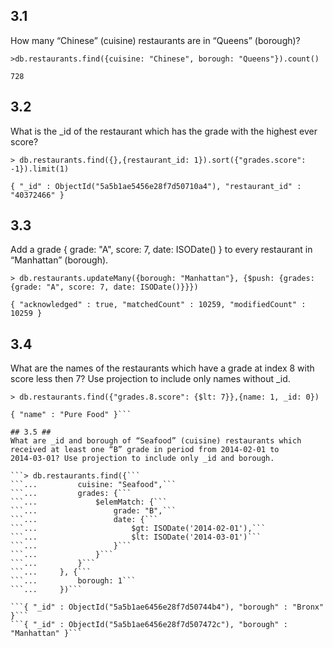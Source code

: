## 3.1 ##
How many “Chinese” (cuisine) restaurants are in “Queens” (borough)?

```>db.restaurants.find({cuisine: "Chinese", borough: "Queens"}).count()```

```728```

## 3.2 ##
What is the _id of the restaurant which has the grade with the highest ever score?

```> db.restaurants.find({},{restaurant_id: 1}).sort({"grades.score": -1}).limit(1)```

```{ "_id" : ObjectId("5a5b1ae5456e28f7d50710a4"), "restaurant_id" : "40372466" }```

## 3.3 ##
Add a grade { grade: "A", score: 7, date: ISODate() } to every restaurant in “Manhattan” (borough).

```> db.restaurants.updateMany({borough: "Manhattan"}, {$push: {grades: {grade: "A", score: 7, date: ISODate()}}})```

```{ "acknowledged" : true, "matchedCount" : 10259, "modifiedCount" : 10259 }```

## 3.4 ##
What are the names of the restaurants which have a grade at index 8 with score less then 7? Use projection to include only names 
without _id.

```> db.restaurants.find({"grades.8.score": {$lt: 7}},{name: 1, _id: 0})```

```{ "name" : "Silver Krust West Indian Restaurant" }
{ "name" : "Pure Food" }```

## 3.5 ##
What are _id and borough of “Seafood” (cuisine) restaurants which received at least one “B” grade in period from 2014-02-01 to 
2014-03-01? Use projection to include only _id and borough.

```> db.restaurants.find({```
```...         cuisine: "Seafood",```
```...         grades: {```
```...             $elemMatch: {```
```...                 grade: "B",```
```...                 date: {```
```...                     $gt: ISODate('2014-02-01'),```
```...                     $lt: ISODate('2014-03-01')```
```...                 }```
```...             }```
```...         }```
```...     }, {```
```...         borough: 1```
```...     })```

```{ "_id" : ObjectId("5a5b1ae6456e28f7d50744b4"), "borough" : "Bronx" }```
```{ "_id" : ObjectId("5a5b1ae6456e28f7d507472c"), "borough" : "Manhattan" }```
